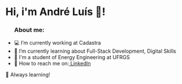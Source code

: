 <h1>
Hi, i'm André Luís 👋! 
</h1>

<ul>
<h3><strong>About me:</strong></h3>
  <li>💻 I’m currently working at Cadastra</li>
  <li>📝 I’m currently learning about Full-Stack Development, Digital Skills</li>
  <li>🚀 I'm a student of Energy Engineering at UFRGS</li>
  <li>👯 How to reach me on:<a href="https://www.linkedin.com/in/andre-luis-stamm/"> Linkedln</a></li>
</ul>





🚀 Always learning!
